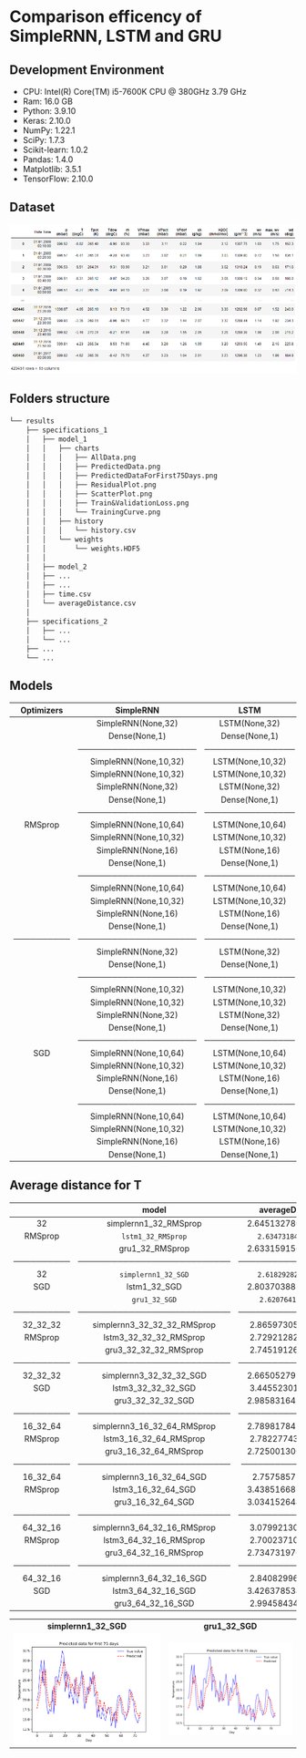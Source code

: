 # Comparison efficency of SimpleRNN, LSTM and GRU

## Development Environment
* CPU: Intel(R) Core(TM) i5-7600K CPU @ 380GHz 3.79 GHz
* Ram: 16.0 GB 
* Python: 3.9.10
* Keras: 2.10.0
* NumPy: 1.22.1
* SciPy: 1.7.3
* Scikit-learn: 1.0.2
* Pandas: 1.4.0
* Matplotlib: 3.5.1
* TensorFlow: 2.10.0

## Dataset
![Ilustration of data](https://raw.githubusercontent.com/Glodgar/comparison-RNN/master/img/data.png)

## Folders structure
```
└── results 
    ├── specifications_1
    │   ├── model_1
    │   │   ├── charts
    │   │   │   ├── AllData.png
    │   │   │   ├── PredictedData.png
    │   │   │   ├── PredictedDataForFirst75Days.png
    │   │   │   ├── ResidualPlot.png
    │   │   │   ├── ScatterPlot.png
    │   │   │   ├── Train&ValidationLoss.png
    │   │   │   └── TrainingCurve.png
    │   │   ├── history
    │   │   │   └── history.csv
    │   │   └── weights
    │   │       └── weights.HDF5
    │   │
    │   ├── model_2
    │   ├── ...
    │   ├── ...
    │   ├── time.csv
    │   └── averageDistance.csv
    │
    ├── specifications_2
    │   ├── ...
    │   └── ...
    ├── ...
    └── ...
```

## Models
|Optimizers|SimpleRNN            | LSTM           |GRU            |
|:--------:|:-------------------:|:--------------:|:-------------:|
|          |SimpleRNN(None,32)   | LSTM(None,32)  |GRU(None,32)   |
|          |Dense(None,1)        | Dense(None,1)  |Dense(None,1)  |
|          |─────────────────────|────────────────|───────────────|
|          |SimpleRNN(None,10,32)|LSTM(None,10,32)|GRU(None,10,32)|
|          |SimpleRNN(None,10,32)|LSTM(None,10,32)|GRU(None,10,32)|
|          |SimpleRNN(None,32)   |LSTM(None,32)   |GRU(None,32)   |
|          |Dense(None,1)        |Dense(None,1)   |Dense(None,1)  |
|          |─────────────────────|────────────────|───────────────|
| RMSprop  |SimpleRNN(None,10,64)|LSTM(None,10,64)|GRU(None,10,64)|
|          |SimpleRNN(None,10,32)|LSTM(None,10,32)|GRU(None,10,32)|
|          |SimpleRNN(None,16)   |LSTM(None,16)   |GRU(None,16)   |
|          |Dense(None,1)        |Dense(None,1)   |Dense(None,1)  |
|          |─────────────────────|────────────────|───────────────|
|          |SimpleRNN(None,10,64)|LSTM(None,10,64)|GRU(None,10,64)|
|          |SimpleRNN(None,10,32)|LSTM(None,10,32)|GRU(None,10,32)|
|          |SimpleRNN(None,16)   |LSTM(None,16)   |GRU(None,16)   |
|          |Dense(None,1)        |Dense(None,1)   |Dense(None,1)  |
|──────────|─────────────────────|────────────────|───────────────|
|          |SimpleRNN(None,32)   |LSTM(None,32)   |GRU(None,32)   |
|          |Dense(None,1)        |Dense(None,1)   |Dense(None,1)  |
|          |─────────────────────|────────────────|───────────────|
|          |SimpleRNN(None,10,32)|LSTM(None,10,32)|GRU(None,10,32)|
|          |SimpleRNN(None,10,32)|LSTM(None,10,32)|GRU(None,10,32)|
|          |SimpleRNN(None,32)   |LSTM(None,32)   |GRU(None,32)   |
|          |Dense(None,1)        |Dense(None,1)   |Dense(None,1)  |
|          |─────────────────────|────────────────|───────────────|
| SGD      |SimpleRNN(None,10,64)|LSTM(None,10,64)|GRU(None,10,64)|
|          |SimpleRNN(None,10,32)|LSTM(None,10,32)|GRU(None,10,32)|
|          |SimpleRNN(None,16)   |LSTM(None,16)   |GRU(None,16)   |
|          |Dense(None,1)        |Dense(None,1)   |Dense(None,1)  |
|          |─────────────────────|────────────────|───────────────|
|          |SimpleRNN(None,10,64)|LSTM(None,10,64)|GRU(None,10,64)|
|          |SimpleRNN(None,10,32)|LSTM(None,10,32)|GRU(None,10,32)|
|          |SimpleRNN(None,16)   |LSTM(None,16)   |GRU(None,16)   |
|          |Dense(None,1)        |Dense(None,1)   |Dense(None,1)  |

<!-- ├ ┬ ┼  ┤ -->

## Average distance for T
|          |model                      |averageDistance    |
|:--------:|:-------------------------:|:-----------------:|
|32        |simplernn1_32_RMSprop      |2.6451327808128315 |
|RMSprop   |`lstm1_32_RMSprop`         |`2.634731841976658`|
|          |gru1_32_RMSprop            |2.6331591564837304 |
|──────────|───────────────────────────|───────────────────|
|32        |`simplernn1_32_SGD`        |`2.618292828682733`|
|SGD       |lstm1_32_SGD               |2.8037038837881125 |
|          |`gru1_32_SGD`              |`2.62076415815729` |
|──────────|───────────────────────────|───────────────────|
|32_32_32  |simplernn3_32_32_32_RMSprop|2.865973051694582  |
|RMSprop   |lstm3_32_32_32_RMSprop     |2.729212822038299  |
|          |gru3_32_32_32_RMSprop      |2.745191264720594  |
|──────────|───────────────────────────|───────────────────|
|32_32_32  |simplernn3_32_32_32_SGD    |2.6650527978019385 |
|SGD       |lstm3_32_32_32_SGD         |3.445523014778766  |
|          |gru3_32_32_32_SGD          |2.9858316431687197 |
|──────────|───────────────────────────|───────────────────|
|16_32_64  |simplernn3_16_32_64_RMSprop|2.7898178471202146 |
|RMSprop   |lstm3_16_32_64_RMSprop     |2.782277435279318  |
|          |gru3_16_32_64_RMSprop      |2.7250013006201805 |
|──────────|───────────────────────────|────────────────── |
|16_32_64  |simplernn3_16_32_64_SGD    |2.75758577485546   |
|RMSprop   |lstm3_16_32_64_SGD         |3.4385166828121463 |
|          |gru3_16_32_64_SGD          |3.0341526444499607 |
|──────────|───────────────────────────|───────────────────|
|64_32_16  |simplernn3_64_32_16_RMSprop|3.079921303027137  |
|RMSprop   |lstm3_64_32_16_RMSprop     |2.700237106817222  |
|          |gru3_64_32_16_RMSprop      |2.7347319761429514 |
|──────────|───────────────────────────|───────────────────|
|64_32_16  |simplernn3_64_32_16_SGD    |2.840829965699388  |
|SGD       |lstm3_64_32_16_SGD         |3.4263785342488977 |
|          |gru3_64_32_16_SGD          |2.994584340730189  |


<table align="center">
<tr align='center'>
<th> simplernn1_32_SGD </th>
<!-- <th> lstm1_32_RMSprop </th> -->
<th> gru1_32_SGD </th>
</tr>
<tr>
<td><img src = 'results/T/simplernn1_units_32_Optimizer_SGD_Loss_mae_Epochs_500_BatchSize_100/charts/simplernn1_units_32_Optimizer_SGD_Loss_mae_Epochs_500_BatchSize_100_PredictedDataForFirst75Days.png'>

<!-- <td><img src = 'results/T/lstm1_units_32_Optimizer_RMSprop_Loss_mae_Epochs_500_BatchSize_100/charts/lstm1_units_32_Optimizer_RMSprop_Loss_mae_Epochs_500_BatchSize_100_PredictedDataForFirst75Days.png'> -->

<td><img src = 'results/T/gru1_units_32_Optimizer_SGD_Loss_mae_Epochs_500_BatchSize_100/charts/gru1_units_32_Optimizer_SGD_Loss_mae_Epochs_500_BatchSize_100_PredictedDataForFirst75Days.png' >
</tr>
</table>